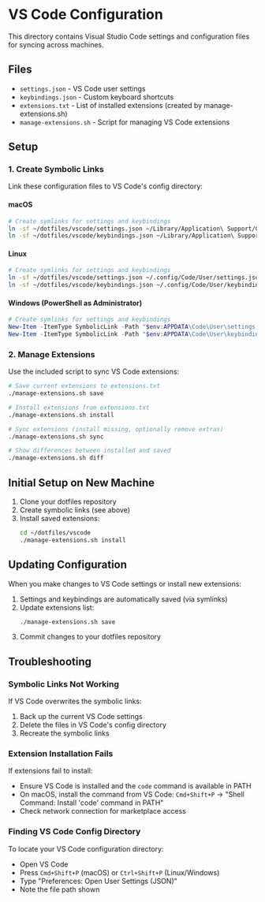 # VS Code Configuration

This directory contains Visual Studio Code settings and configuration files for syncing across machines.

## Files

- `settings.json` - VS Code user settings
- `keybindings.json` - Custom keyboard shortcuts
- `extensions.txt` - List of installed extensions (created by manage-extensions.sh)
- `manage-extensions.sh` - Script for managing VS Code extensions

## Setup

### 1. Create Symbolic Links

Link these configuration files to VS Code's config directory:

#### macOS
```bash
# Create symlinks for settings and keybindings
ln -sf ~/dotfiles/vscode/settings.json ~/Library/Application\ Support/Code/User/settings.json
ln -sf ~/dotfiles/vscode/keybindings.json ~/Library/Application\ Support/Code/User/keybindings.json
```

#### Linux
```bash
# Create symlinks for settings and keybindings
ln -sf ~/dotfiles/vscode/settings.json ~/.config/Code/User/settings.json
ln -sf ~/dotfiles/vscode/keybindings.json ~/.config/Code/User/keybindings.json
```

#### Windows (PowerShell as Administrator)
```powershell
# Create symlinks for settings and keybindings
New-Item -ItemType SymbolicLink -Path "$env:APPDATA\Code\User\settings.json" -Target "$HOME\dotfiles\vscode\settings.json"
New-Item -ItemType SymbolicLink -Path "$env:APPDATA\Code\User\keybindings.json" -Target "$HOME\dotfiles\vscode\keybindings.json"
```

### 2. Manage Extensions

Use the included script to sync VS Code extensions:

```bash
# Save current extensions to extensions.txt
./manage-extensions.sh save

# Install extensions from extensions.txt
./manage-extensions.sh install

# Sync extensions (install missing, optionally remove extras)
./manage-extensions.sh sync

# Show differences between installed and saved
./manage-extensions.sh diff
```

## Initial Setup on New Machine

1. Clone your dotfiles repository
2. Create symbolic links (see above)
3. Install saved extensions:
   ```bash
   cd ~/dotfiles/vscode
   ./manage-extensions.sh install
   ```

## Updating Configuration

When you make changes to VS Code settings or install new extensions:

1. Settings and keybindings are automatically saved (via symlinks)
2. Update extensions list:
   ```bash
   ./manage-extensions.sh save
   ```
3. Commit changes to your dotfiles repository

## Troubleshooting

### Symbolic Links Not Working

If VS Code overwrites the symbolic links:
1. Back up the current VS Code settings
2. Delete the files in VS Code's config directory
3. Recreate the symbolic links

### Extension Installation Fails

If extensions fail to install:
- Ensure VS Code is installed and the `code` command is available in PATH
- On macOS, install the command from VS Code: `Cmd+Shift+P` → "Shell Command: Install 'code' command in PATH"
- Check network connection for marketplace access

### Finding VS Code Config Directory

To locate your VS Code configuration directory:
- Open VS Code
- Press `Cmd+Shift+P` (macOS) or `Ctrl+Shift+P` (Linux/Windows)
- Type "Preferences: Open User Settings (JSON)"
- Note the file path shown
